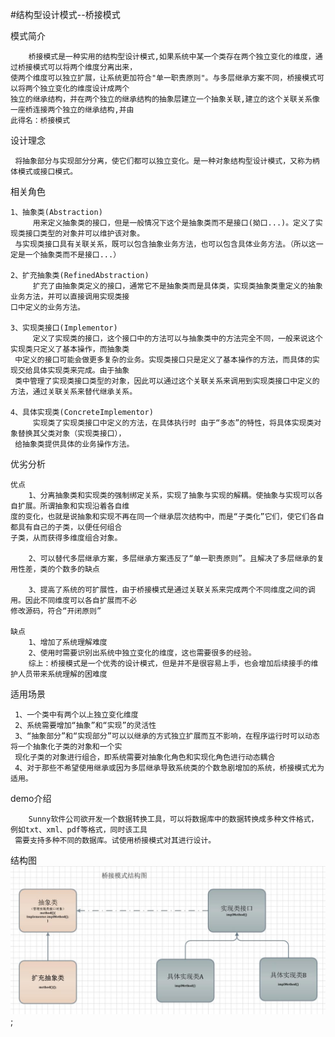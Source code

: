 #结构型设计模式--桥接模式

模式简介
    
        桥接模式是一种实用的结构型设计模式,如果系统中某一个类存在两个独立变化的维度，通过桥接模式可以将两个维度分离出来，
    使两个维度可以独立扩展，让系统更加符合"单一职责原则"。与多层继承方案不同，桥接模式可以将两个独立变化的维度设计成两个
    独立的继承结构，并在两个独立的继承结构的抽象层建立一个抽象关联,建立的这个关联关系像一座桥连接两个独立的继承结构,并由
    此得名：桥接模式
     
设计理念
    
     将抽象部分与实现部分分离，使它们都可以独立变化。是一种对象结构型设计模式，又称为柄体模式或接口模式。
    
相关角色

    1、抽象类(Abstraction)
         用来定义抽象类的接口，但是一般情况下这个是抽象类而不是接口(拗口...)。定义了实现类接口类型的对象并可以维护该对象。
     与实现类接口具有关联关系，既可以包含抽象业务方法，也可以包含具体业务方法。（所以这一定是一个抽象类而不是接口...）
     
    2、扩充抽象类(RefinedAbstraction)
         扩充了由抽象类定义的接口，通常它不是抽象类而是具体类，实现类抽象类重定义的抽象业务方法，并可以直接调用实现类接
    口中定义的业务方法。
         
    3、实现类接口(Implementor)
         定义了实现类的接口，这个接口中的方法可以与抽象类中的方法完全不同，一般来说这个实现类只定义了基本操作，而抽象类
     中定义的接口可能会做更多复杂的业务。实现类接口只是定义了基本操作的方法，而具体的实现交给具体实现类来完成。由于抽象
     类中管理了实现类接口类型的对象，因此可以通过这个关联关系来调用到实现类接口中定义的方法，通过关联关系来替代继承关系。
     
    4、具体实现类(ConcreteImplementor)
         实现类了实现类接口中定义的方法，在具体执行时 由于“多态”的特性，将具体实现类对象替换其父类对象（实现类接口），
     给抽象类提供具体的业务操作方法。

优劣分析

    优点
        1、分离抽象类和实现类的强制绑定关系，实现了抽象与实现的解耦。使抽象与实现可以各自扩展。所谓抽象和实现沿着各自维
    度的变化，也就是说抽象和实现不再在同一个继承层次结构中，而是“子类化”它们，使它们各自都具有自己的子类，以便任何组合
    子类，从而获得多维度组合对象。
    
        2、可以替代多层继承方案，多层继承方案违反了“单一职责原则”。且解决了多层继承的复用性差，类的个数多的缺点
        
        3、提高了系统的可扩展性，由于桥接模式是通过关联关系来完成两个不同维度之间的调用。因此不同维度可以各自扩展而不必
    修改源码，符合“开闭原则”
    
    缺点
        1、增加了系统理解难度
        2、使用时需要识别出系统中独立变化的维度，这也需要很多的经验。
        综上：桥接模式是一个优秀的设计模式，但是并不是很容易上手，也会增加后续接手的维护人员带来系统理解的困难度
      
适用场景
     
     1、一个类中有两个以上独立变化维度
     2、系统需要增加“抽象”和“实现”的灵活性
     3、“抽象部分”和“实现部分”可以以继承的方式独立扩展而互不影响，在程序运行时可以动态将一个抽象化子类的对象和一个实
     现化子类的对象进行组合，即系统需要对抽象化角色和实现化角色进行动态耦合
     4、对于那些不希望使用继承或因为多层继承导致系统类的个数急剧增加的系统，桥接模式尤为适用。
    
demo介绍
        
        Sunny软件公司欲开发一个数据转换工具，可以将数据库中的数据转换成多种文件格式，例如txt、xml、pdf等格式，同时该工具
     需要支持多种不同的数据库。试使用桥接模式对其进行设计。
     
结构图
![](/bridgepattern/src/main/static/structure.jpg);